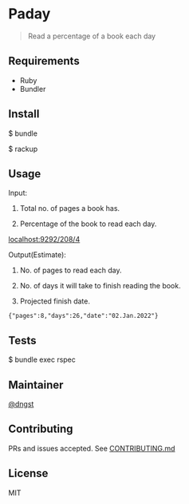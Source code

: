 # Paday

> Read a percentage of a book each day

## Requirements

- Ruby
- Bundler

## Install

$ bundle

$ rackup

## Usage

Input:

1. Total no. of pages a book has.

2. Percentage of the book to read each day.

[localhost:9292/208/4](http://localhost:9292/208/4)

Output(Estimate):

1. No. of pages to read each day.

2. No. of days it will take to finish reading the book.

3. Projected finish date.

```
{"pages":8,"days":26,"date":"02.Jan.2022"}
```

## Tests

$ bundle exec rspec

## Maintainer

[@dngst](https://github.com/dngst)

## Contributing

PRs and issues accepted. See [CONTRIBUTING.md](./CONTRIBUTING.md)

## License

MIT
